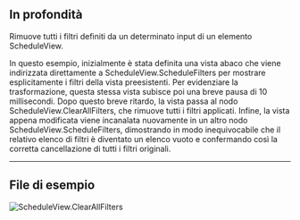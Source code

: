 ## In profondità
Rimuove tutti i filtri definiti da un determinato input di un elemento ScheduleView.

In questo esempio, inizialmente è stata definita una vista abaco che viene indirizzata direttamente a ScheduleView.ScheduleFilters per mostrare esplicitamente i filtri della vista preesistenti. Per evidenziare la trasformazione, questa stessa vista subisce poi una breve pausa di 10 millisecondi. Dopo questo breve ritardo, la vista passa al nodo ScheduleView.ClearAllFilters, che rimuove tutti i filtri applicati. Infine, la vista appena modificata viene incanalata nuovamente in un altro nodo ScheduleView.ScheduleFilters, dimostrando in modo inequivocabile che il relativo elenco di filtri è diventato un elenco vuoto e confermando così la corretta cancellazione di tutti i filtri originali.
___
## File di esempio

![ScheduleView.ClearAllFilters](./Revit.Elements.Views.ScheduleView.ClearAllFilters_img.jpg)

